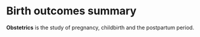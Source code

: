 # Birth outcomes summary

**Obstetrics** is the study of pregnancy, childbirth and the postpartum period.

```{tableofcontents}
```
